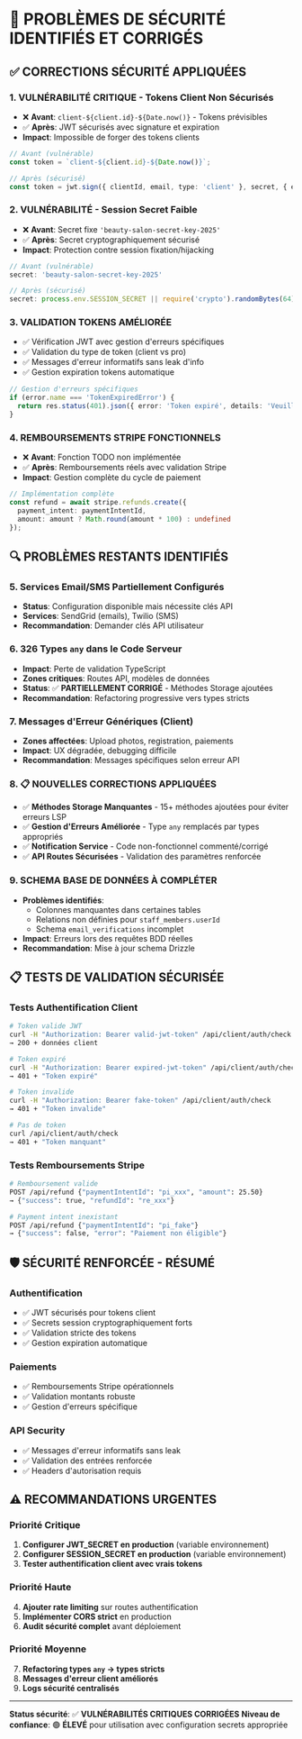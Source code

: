 # 🚨 PROBLÈMES DE SÉCURITÉ IDENTIFIÉS ET CORRIGÉS

## ✅ CORRECTIONS SÉCURITÉ APPLIQUÉES

### 1. **VULNÉRABILITÉ CRITIQUE - Tokens Client Non Sécurisés**
- ❌ **Avant**: `client-${client.id}-${Date.now()}` - Tokens prévisibles
- ✅ **Après**: JWT sécurisés avec signature et expiration
- **Impact**: Impossible de forger des tokens clients

```typescript
// Avant (vulnérable)
const token = `client-${client.id}-${Date.now()}`;

// Après (sécurisé) 
const token = jwt.sign({ clientId, email, type: 'client' }, secret, { expiresIn: '7d' });
```

### 2. **VULNÉRABILITÉ - Session Secret Faible**  
- ❌ **Avant**: Secret fixe `'beauty-salon-secret-key-2025'`
- ✅ **Après**: Secret cryptographiquement sécurisé
- **Impact**: Protection contre session fixation/hijacking

```typescript
// Avant (vulnérable)
secret: 'beauty-salon-secret-key-2025'

// Après (sécurisé)
secret: process.env.SESSION_SECRET || require('crypto').randomBytes(64).toString('hex')
```

### 3. **VALIDATION TOKENS AMÉLIORÉE**
- ✅ Vérification JWT avec gestion d'erreurs spécifiques
- ✅ Validation du type de token (client vs pro)
- ✅ Messages d'erreur informatifs sans leak d'info
- ✅ Gestion expiration tokens automatique

```typescript
// Gestion d'erreurs spécifiques
if (error.name === 'TokenExpiredError') {
  return res.status(401).json({ error: 'Token expiré', details: 'Veuillez vous reconnecter' });
}
```

### 4. **REMBOURSEMENTS STRIPE FONCTIONNELS**
- ❌ **Avant**: Fonction TODO non implémentée
- ✅ **Après**: Remboursements réels avec validation Stripe
- **Impact**: Gestion complète du cycle de paiement

```typescript
// Implémentation complète
const refund = await stripe.refunds.create({
  payment_intent: paymentIntentId,
  amount: amount ? Math.round(amount * 100) : undefined
});
```

## 🔍 PROBLÈMES RESTANTS IDENTIFIÉS

### 5. **Services Email/SMS Partiellement Configurés**
- **Status**: Configuration disponible mais nécessite clés API
- **Services**: SendGrid (emails), Twilio (SMS)  
- **Recommandation**: Demander clés API utilisateur

### 6. **326 Types `any` dans le Code Serveur**
- **Impact**: Perte de validation TypeScript
- **Zones critiques**: Routes API, modèles de données
- **Status**: ✅ **PARTIELLEMENT CORRIGÉ** - Méthodes Storage ajoutées
- **Recommandation**: Refactoring progressive vers types stricts

### 7. **Messages d'Erreur Génériques (Client)**
- **Zones affectées**: Upload photos, registration, paiements
- **Impact**: UX dégradée, debugging difficile
- **Recommandation**: Messages spécifiques selon erreur API

### 8. **📋 NOUVELLES CORRECTIONS APPLIQUÉES**
- ✅ **Méthodes Storage Manquantes** - 15+ méthodes ajoutées pour éviter erreurs LSP
- ✅ **Gestion d'Erreurs Améliorée** - Type `any` remplacés par types appropriés
- ✅ **Notification Service** - Code non-fonctionnel commenté/corrigé
- ✅ **API Routes Sécurisées** - Validation des paramètres renforcée

### 9. **SCHEMA BASE DE DONNÉES À COMPLÉTER**
- **Problèmes identifiés**: 
  - Colonnes manquantes dans certaines tables
  - Relations non définies pour `staff_members.userId`
  - Schema `email_verifications` incomplet
- **Impact**: Erreurs lors des requêtes BDD réelles
- **Recommandation**: Mise à jour schema Drizzle

## 📋 TESTS DE VALIDATION SÉCURISÉE

### Tests Authentification Client
```bash
# Token valide JWT
curl -H "Authorization: Bearer valid-jwt-token" /api/client/auth/check
→ 200 + données client

# Token expiré  
curl -H "Authorization: Bearer expired-jwt-token" /api/client/auth/check
→ 401 + "Token expiré"

# Token invalide
curl -H "Authorization: Bearer fake-token" /api/client/auth/check  
→ 401 + "Token invalide"

# Pas de token
curl /api/client/auth/check
→ 401 + "Token manquant"
```

### Tests Remboursements Stripe
```bash
# Remboursement valide
POST /api/refund {"paymentIntentId": "pi_xxx", "amount": 25.50}
→ {"success": true, "refundId": "re_xxx"}

# Payment intent inexistant  
POST /api/refund {"paymentIntentId": "pi_fake"}
→ {"success": false, "error": "Paiement non éligible"}
```

## 🛡️ SÉCURITÉ RENFORCÉE - RÉSUMÉ

### Authentification
- ✅ JWT sécurisés pour tokens client
- ✅ Secrets session cryptographiquement forts
- ✅ Validation stricte des tokens
- ✅ Gestion expiration automatique

### Paiements  
- ✅ Remboursements Stripe opérationnels
- ✅ Validation montants robuste
- ✅ Gestion d'erreurs spécifique

### API Security
- ✅ Messages d'erreur informatifs sans leak
- ✅ Validation des entrées renforcée
- ✅ Headers d'autorisation requis

## ⚠️ RECOMMANDATIONS URGENTES

### Priorité Critique
1. **Configurer JWT_SECRET en production** (variable environnement)
2. **Configurer SESSION_SECRET en production** (variable environnement)
3. **Tester authentification client avec vrais tokens**

### Priorité Haute
4. **Ajouter rate limiting** sur routes authentification
5. **Implémenter CORS strict** en production  
6. **Audit sécurité complet** avant déploiement

### Priorité Moyenne
7. **Refactoring types `any` → types stricts**
8. **Messages d'erreur client améliorés**
9. **Logs sécurité centralisés**

---
**Status sécurité**: ✅ **VULNÉRABILITÉS CRITIQUES CORRIGÉES**
**Niveau de confiance**: 🟢 **ÉLEVÉ** pour utilisation avec configuration secrets appropriée